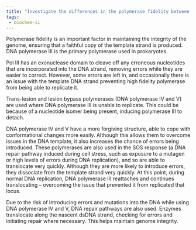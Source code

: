 ```yaml
---
title: "Investigate the differences in the polymerase fidelity between DNA polymerases and the factors that influence error rates. How does the exonuclease domain contribute to maintaining the accuracy of DNA replication despite potential errors? "
tags:
 - biochem-ii
---
```

Polymerase fidelity is an important factor in maintaining the integrity of the genome, ensuring that a faithful copy of the template strand is produced. DNA polymerase III is the primary polymerase used in prokaryotes.  

Pol III has an exonuclease domain to cleave off any erroneous nucleotides that are incorporated into the DNA strand, removing errors while they are easier to correct. However, some errors are left in, and occasionally there is an issue with the template DNA strand preventing high fidelity polymerase from being able to replicate it.  

Trans-lesion and lesion bypass polymerases (DNA polymerase IV and V) are used where DNA polymerase III is unable to replicate. This could be because of a nucleotide isomer being present, inducing polymerase III to detach.  

DNA polymerase IV and V have a more forgiving structure, able to cope with conformational changes more easily. Although this allows them to overcome issues in the DNA template, it also increases the chance of errors being introduced. These polymerases are also used in the SOS response (a DNA repair pathway induced during cell stress, such as exposure to a mutagen or high levels of errors during DNA replication), and so are able to translocate very quickly. Although they are more likely to introduce errors, they dissociate from the template strand very quickly. At this point, during normal DNA replication, DNA polymerase III reattaches and continues translocating – overcoming the issue that prevented it from replicated that locus.  

Due to the risk of introducing errors and mutations into the DNA while using DNA polymerase IV and V, DNA repair pathways are also used. Enzymes translocate along the nascent dsDNA strand, checking for errors and initiating repair where necessary. This helps maintain genome integrity.  
